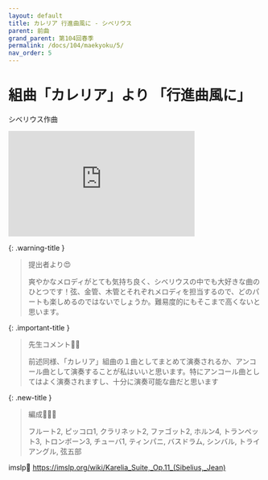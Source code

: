 ```yaml
---
layout: default
title: カレリア 行進曲風に - シベリウス
parent: 前曲
grand_parent: 第104回春季
permalink: /docs/104/maekyoku/5/
nav_order: 5
---
```


# 組曲「カレリア」より 「行進曲風に」

シベリウス作曲

<iframe width="370" height="210" src="https://www.youtube.com/embed/66_9-7sqwmU?si=P_wW0pen_VyKzsYA&amp;start=718" title="YouTube video player" frameborder="0" allow="accelerometer; autoplay; clipboard-write; encrypted-media; gyroscope; picture-in-picture; web-share" allowfullscreen></iframe>

{: .warning-title }
> 提出者より😍
>
> 爽やかなメロディがとても気持ち良く、シベリウスの中でも大好きな曲のひとつです！弦、金管、木管とそれぞれメロディを担当するので、どのパートも楽しめるのではないでしょうか。難易度的にもそこまで高くないと思います。

{: .important-title }
> 先生コメント🤵‍♂️
>
> 前述同様、「カレリア」組曲の１曲としてまとめて演奏されるか、アンコール曲として演奏することが私はいいと思います。特にアンコール曲としてはよく演奏されますし、十分に演奏可能な曲だと思います

{: .new-title }
> 編成🎻🎺🥁
>
> フルート2, ピッコロ1, クラリネット2, ファゴット2, ホルン4, トランペット3, トロンボーン3, チューバ1, ティンパニ, バスドラム, シンバル, トライアングル, 弦五部

imslp🎼
<a href="https://imslp.org/wiki/Karelia_Suite,_Op.11_(Sibelius,_Jean)">https://imslp.org/wiki/Karelia_Suite,_Op.11_(Sibelius,_Jean)</a>